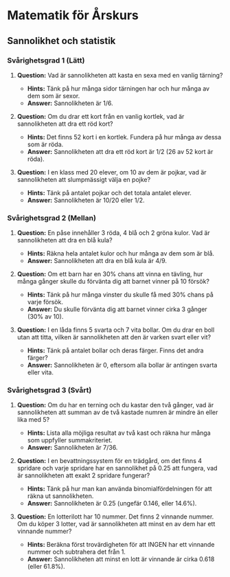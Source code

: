 # Matematik för Årskurs 
## Sannolikhet och statistik

### Svårighetsgrad 1 (Lätt)
1. **Question:** Vad är sannolikheten att kasta en sexa med en vanlig tärning?
   - **Hints:** Tänk på hur många sidor tärningen har och hur många av dem som är sexor.
   - **Answer:** Sannolikheten är 1/6.

2. **Question:** Om du drar ett kort från en vanlig kortlek, vad är sannolikheten att dra ett röd kort?
   - **Hints:** Det finns 52 kort i en kortlek. Fundera på hur många av dessa som är röda.
   - **Answer:** Sannolikheten att dra ett röd kort är 1/2 (26 av 52 kort är röda).

3. **Question:** I en klass med 20 elever, om 10 av dem är pojkar, vad är sannolikheten att slumpmässigt välja en pojke?
   - **Hints:** Tänk på antalet pojkar och det totala antalet elever.
   - **Answer:** Sannolikheten är 10/20 eller 1/2.

### Svårighetsgrad 2 (Mellan)
1. **Question:** En påse innehåller 3 röda, 4 blå och 2 gröna kulor. Vad är sannolikheten att dra en blå kula?
   - **Hints:** Räkna hela antalet kulor och hur många av dem som är blå.
   - **Answer:** Sannolikheten att dra en blå kula är 4/9.

2. **Question:** Om ett barn har en 30% chans att vinna en tävling, hur många gånger skulle du förvänta dig att barnet vinner på 10 försök?
   - **Hints:** Tänk på hur många vinster du skulle få med 30% chans på varje försök.
   - **Answer:** Du skulle förvänta dig att barnet vinner cirka 3 gånger (30% av 10).

3. **Question:** I en låda finns 5 svarta och 7 vita bollar. Om du drar en boll utan att titta, vilken är sannolikheten att den är varken svart eller vit?
   - **Hints:** Tänk på antalet bollar och deras färger. Finns det andra färger?
   - **Answer:** Sannolikheten är 0, eftersom alla bollar är antingen svarta eller vita.

### Svårighetsgrad 3 (Svårt)
1. **Question:** Om du har en terning och du kastar den två gånger, vad är sannolikheten att summan av de två kastade numren är mindre än eller lika med 5?
   - **Hints:** Lista alla möjliga resultat av två kast och räkna hur många som uppfyller summakriteriet.
   - **Answer:** Sannolikheten är 7/36.

2. **Question:** I en bevattningssystem för en trädgård, om det finns 4 spridare och varje spridare har en sannolikhet på 0.25 att fungera, vad är sannolikheten att exakt 2 spridare fungerar?
   - **Hints:** Tänk på hur man kan använda binomialfördelningen för att räkna ut sannolikheten.
   - **Answer:** Sannolikheten är 0.25 (ungefär 0.146, eller 14.6%).

3. **Question:** En lotterilott har 10 nummer. Det finns 2 vinnande nummer. Om du köper 3 lotter, vad är sannolikheten att minst en av dem har ett vinnande nummer?
   - **Hints:** Beräkna först trovärdigheten för att INGEN har ett vinnande nummer och subtrahera det från 1.
   - **Answer:** Sannolikheten att minst en lott är vinnande är cirka 0.618 (eller 61.8%).